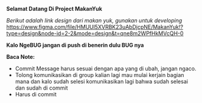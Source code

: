**Selamat Datang Di Project MakanYuk**

_Berikut adalah link design dari makan yuk, gunakan untuk developing_
https://www.figma.com/file/HMUUl5XVRBK23uAbDjcpNE/MakanYuk!?type=design&node-id=2-2&mode=design&t=qne8m2WPfHkMVcQH-0

**Kalo NgeBUG jangan di push di benerin dulu BUG nya**

**Baca Note:**

- Commit Message harus sesuai dengan apa yang di ubah, jangan ngaco.
- Tolong komunikasikan di group kalian lagi mau mulai kerjain bagian mana dan kalo sudah selesi komunikasikan lagi bahwa sudah selesai dan sudah di commit
- Harus di commit
